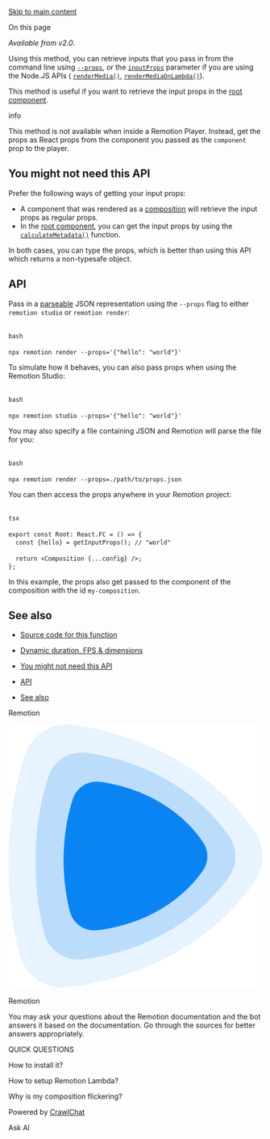 [Skip to main content](https://www.remotion.dev/docs/get-input-props#__docusaurus_skipToContent_fallback)

On this page

_Available from v2.0_.

Using this method, you can retrieve inputs that you pass in from the command line using [`--props`](https://www.remotion.dev/docs/cli), or the [`inputProps`](https://www.remotion.dev/docs/ssr) parameter if you are using the Node.JS APIs ( [`renderMedia()`](https://www.remotion.dev/docs/renderer/render-media), [`renderMediaOnLambda()`](https://www.remotion.dev/docs/lambda/rendermediaonlambda)).

This method is useful if you want to retrieve the input props in the [root component](https://www.remotion.dev/docs/terminology/root-file).

info

This method is not available when inside a Remotion Player. Instead, get the props as React props from the component you passed as the `component` prop to the player.

## You might not need this API [​](https://www.remotion.dev/docs/get-input-props\#you-might-not-need-this-api "Direct link to You might not need this API")

Prefer the following ways of getting your input props:

- A component that was rendered as a [composition](https://www.remotion.dev/docs/composition) will retrieve the input props as regular props.
- In the [root component](https://www.remotion.dev/docs/terminology/root-file), you can get the input props by using the [`calculateMetadata()`](https://www.remotion.dev/docs/calculate-metadata) function.

In both cases, you can type the props, which is better than using this API which returns a non-typesafe object.

## API [​](https://www.remotion.dev/docs/get-input-props\#api "Direct link to API")

Pass in a [parseable](https://www.remotion.dev/docs/cli) JSON representation using the `--props` flag to either `remotion studio` or `remotion render`:

```

bash

npx remotion render --props='{"hello": "world"}'
```

To simulate how it behaves, you can also pass props when using the Remotion Studio:

```

bash

npx remotion studio --props='{"hello": "world"}'
```

You may also specify a file containing JSON and Remotion will parse the file for you:

```

bash

npx remotion render --props=./path/to/props.json
```

You can then access the props anywhere in your Remotion project:

```

tsx

export const Root: React.FC = () => {
  const {hello} = getInputProps(); // "world"

  return <Composition {...config} />;
};
```

In this example, the props also get passed to the component of the composition with the id `my-composition`.

## See also [​](https://www.remotion.dev/docs/get-input-props\#see-also "Direct link to See also")

- [Source code for this function](https://github.com/remotion-dev/remotion/blob/main/packages/core/src/config/input-props.ts)
- [Dynamic duration, FPS & dimensions](https://www.remotion.dev/docs/dynamic-metadata)

- [You might not need this API](https://www.remotion.dev/docs/get-input-props#you-might-not-need-this-api)
- [API](https://www.remotion.dev/docs/get-input-props#api)
- [See also](https://www.remotion.dev/docs/get-input-props#see-also)

Remotion

![Logo](https://raw.githubusercontent.com/remotion-dev/brand/refs/heads/main/logo.svg)

Remotion

You may ask your questions about the Remotion documentation and the bot answers it based on the documentation. Go through the sources for better answers appropriately.

QUICK QUESTIONS

How to install it?

How to setup Remotion Lambda?

Why is my composition flickering?

Powered by [CrawlChat](https://crawlchat.app/?ref=powered-by-remotion)

Ask AI